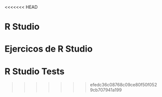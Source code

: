 <<<<<<< HEAD
# R Studio
Ejercicos de R Studio
=======
# R Studio Tests
>>>>>>> efedc36c08768c09ce80f50f0529cb707941a199
